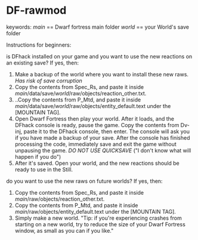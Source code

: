 # DF-rawmod

keywords: 
*main* == Dwarf fortress main folder
*world* == your World's save folder

Instructions for beginners:

is DFhack installed on your game and you want to use the new reactions on an existing save? If yes, then:
1. Make a backup of the world where you want to install these new raws. *Has risk of save corruption*
2. Copy the contents from Spec_Rs, and paste it inside *main*/data/save/*world*/raw/objects/reaction_other.txt.
3. ..Copy the contents from P_Mtd, and paste it inside *main*/data/save/*world*/raw/objects/entity_default.text under the [MOUNTAIN TAG].
4. Open Dwarf Fortress then play your world. After it loads, and the DFhack console is ready, pause the game. Copy the contents from Dv-inj, paste it to the DFhack console, then enter. The console will ask you if you have made a backup of your save. After the console has finished processing the code, immediately save and exit the game without unpausing the game. *DO NOT USE QUICKSAVE* ("I don't know what will happen if you do")
5. After it's saved. Open your world, and the new reactions should be ready to use in the Still.

do you want to use the new raws on future worlds? If yes, then:
1. Copy the contents from Spec_Rs, and paste it inside *main*/raw/objects/reaction_other.txt.
2. Copy the contents from P_Mtd, and paste it inside *main*/raw/objects/entity_default.text under the [MOUNTAIN TAG].
3. Simply make a new world. "Tip: if you're experiencing crashes from starting on a new world, try to reduce the size of your Dwarf Fortress window, as small as you can if you like."
